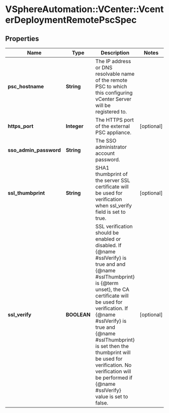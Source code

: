 # VSphereAutomation::VCenter::VcenterDeploymentRemotePscSpec

## Properties
Name | Type | Description | Notes
------------ | ------------- | ------------- | -------------
**psc_hostname** | **String** | The IP address or DNS resolvable name of the remote PSC to which this configuring vCenter Server will be registered to. | 
**https_port** | **Integer** | The HTTPS port of the external PSC appliance. | [optional] 
**sso_admin_password** | **String** | The SSO administrator account password. | 
**ssl_thumbprint** | **String** | SHA1 thumbprint of the server SSL certificate will be used for verification when ssl_verify field is set to true. | [optional] 
**ssl_verify** | **BOOLEAN** | SSL verification should be enabled or disabled. If {@name #sslVerify} is true and and {@name #sslThumbprint} is {@term unset}, the CA certificate will be used for verification. If {@name #sslVerify} is true and {@name #sslThumbprint} is set then the thumbprint will be used for verification. No verification will be performed if {@name #sslVerify} value is set to false. | [optional] 


